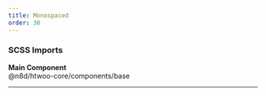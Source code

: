 ```yaml
---
title: Monospaced
order: 30
---
```


### SCSS Imports

**Main Component**\
@n8d/htwoo-core/components/base

***